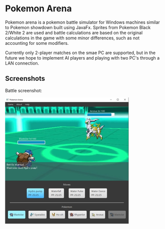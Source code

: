 # Pokemon Arena

Pokemon arena is a pokemon battle simulator for Windows machines similar to Pokemon showdown built using JavaFx.
Sprites from Pokemon Black 2/White 2 are used and battle calculations are based on the original calculations in the game with
some minor differences, such as not accounting for some modifiers. 

Currently only 2-player matches on the smae PC are supported, but in the future we hope to implement AI players and playing
with two PC's through a LAN connection.

## Screenshots
Battle screenshot:

![Screenshot of the battle scene](Battle-ScreenShot.jpeg)


